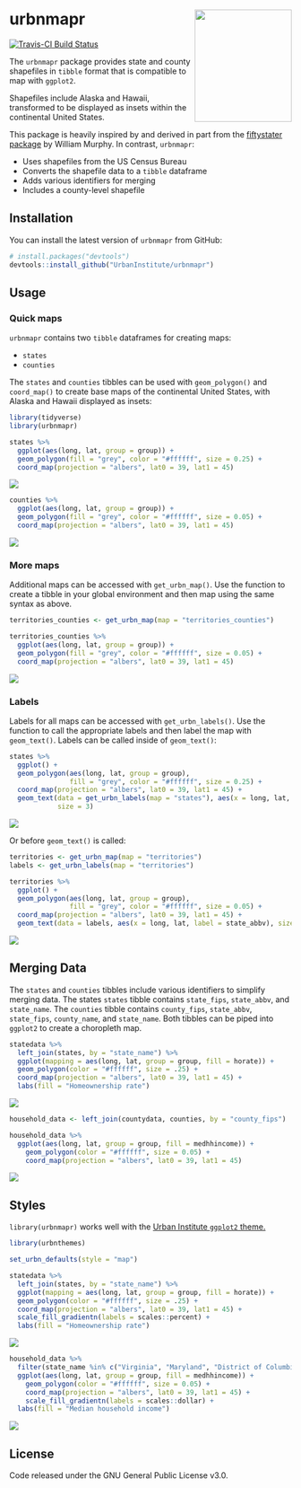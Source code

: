 
<!-- README.md is generated from README.Rmd. Please edit that file -->
urbnmapr <img src="man/figures/hexsticker.png" align="right" style="width:172.6667px;height:200px;"/>
=====================================================================================================

[![Travis-CI Build Status](https://travis-ci.org/UrbanInstitute/urbnmapr.svg?branch=master)](https://travis-ci.org/UrbanInstitute/urbnmapr)

The `urbnmapr` package provides state and county shapefiles in `tibble` format that is compatible to map with `ggplot2`.

Shapefiles include Alaska and Hawaii, transformed to be displayed as insets within the continental United States.

This package is heavily inspired by and derived in part from the [fiftystater package](https://cran.r-project.org/package=fiftystater) by William Murphy. In contrast, `urbnmapr`:

-   Uses shapefiles from the US Census Bureau
-   Converts the shapefile data to a `tibble` dataframe
-   Adds various identifiers for merging
-   Includes a county-level shapefile

Installation
------------

You can install the latest version of `urbnmapr` from GitHub:

``` r
# install.packages("devtools")
devtools::install_github("UrbanInstitute/urbnmapr")
```

Usage
-----

### Quick maps

`urbnmapr` contains two `tibble` dataframes for creating maps:

-   `states`
-   `counties`

The `states` and `counties` tibbles can be used with `geom_polygon()` and `coord_map()` to create base maps of the continental United States, with Alaska and Hawaii displayed as insets:

``` r
library(tidyverse)
library(urbnmapr)

states %>%
  ggplot(aes(long, lat, group = group)) +
  geom_polygon(fill = "grey", color = "#ffffff", size = 0.25) +
  coord_map(projection = "albers", lat0 = 39, lat1 = 45)
```

![](README_files/figure-markdown_github/blank-state-1.png)

``` r
counties %>%
  ggplot(aes(long, lat, group = group)) +
  geom_polygon(fill = "grey", color = "#ffffff", size = 0.05) +
  coord_map(projection = "albers", lat0 = 39, lat1 = 45)
```

![](README_files/figure-markdown_github/blank-county-1.png)

### More maps

Additional maps can be accessed with `get_urbn_map()`. Use the function to create a tibble in your global environment and then map using the same syntax as above.

``` r
territories_counties <- get_urbn_map(map = "territories_counties")

territories_counties %>%
  ggplot(aes(long, lat, group = group)) +
  geom_polygon(fill = "grey", color = "#ffffff", size = 0.05) +
  coord_map(projection = "albers", lat0 = 39, lat1 = 45)
```

![](README_files/figure-markdown_github/get_urbn_map-1.png)

### Labels

Labels for all maps can be accessed with `get_urbn_labels()`. Use the function to call the appropriate labels and then label the map with `geom_text()`. Labels can be called inside of `geom_text()`:

``` r
states %>%
  ggplot() +
  geom_polygon(aes(long, lat, group = group), 
               fill = "grey", color = "#ffffff", size = 0.25) +
  coord_map(projection = "albers", lat0 = 39, lat1 = 45) +
  geom_text(data = get_urbn_labels(map = "states"), aes(x = long, lat, label = state_abbv), 
            size = 3)
```

![](README_files/figure-markdown_github/quick-labels-1.png)

Or before `geom_text()` is called:

``` r
territories <- get_urbn_map(map = "territories")
labels <- get_urbn_labels(map = "territories")

territories %>%
  ggplot() +
  geom_polygon(aes(long, lat, group = group),
               fill = "grey", color = "#ffffff", size = 0.05) +
  coord_map(projection = "albers", lat0 = 39, lat1 = 45) +
  geom_text(data = labels, aes(x = long, lat, label = state_abbv), size = 3) 
```

![](README_files/figure-markdown_github/get_urbn_labels-1.png)

Merging Data
------------

The `states` and `counties` tibbles include various identifiers to simplify merging data. The states `states` tibble contains `state_fips`, `state_abbv`, and `state_name`. The `counties` tibble contains `county_fips`, `state_abbv`, `state_fips`, `county_name`, and `state_name`. Both tibbles can be piped into `ggplot2` to create a choropleth map.

``` r
statedata %>% 
  left_join(states, by = "state_name") %>% 
  ggplot(mapping = aes(long, lat, group = group, fill = horate)) +
  geom_polygon(color = "#ffffff", size = .25) +
  coord_map(projection = "albers", lat0 = 39, lat1 = 45) +
  labs(fill = "Homeownership rate")
```

![](README_files/figure-markdown_github/us-choropleth-1.png)

``` r
household_data <- left_join(countydata, counties, by = "county_fips") 

household_data %>%
  ggplot(aes(long, lat, group = group, fill = medhhincome)) +
    geom_polygon(color = "#ffffff", size = 0.05) +
    coord_map(projection = "albers", lat0 = 39, lat1 = 45)
```

![](README_files/figure-markdown_github/county-1.png)

Styles
------

`library(urbnmapr)` works well with the [Urban Institute `ggplot2` theme.](https://github.com/UrbanInstitute/urban_R_theme)

``` r
library(urbnthemes)

set_urbn_defaults(style = "map")
```

``` r
statedata %>% 
  left_join(states, by = "state_name") %>% 
  ggplot(mapping = aes(long, lat, group = group, fill = horate)) +
  geom_polygon(color = "#ffffff", size = .25) +
  coord_map(projection = "albers", lat0 = 39, lat1 = 45) +
  scale_fill_gradientn(labels = scales::percent) +
  labs(fill = "Homeownership rate")
```

![](README_files/figure-markdown_github/theme-state-1.png)

``` r
household_data %>%
  filter(state_name %in% c("Virginia", "Maryland", "District of Columbia")) %>%
  ggplot(aes(long, lat, group = group, fill = medhhincome)) +
    geom_polygon(color = "#ffffff", size = 0.05) +
    coord_map(projection = "albers", lat0 = 39, lat1 = 45) +
    scale_fill_gradientn(labels = scales::dollar) +
  labs(fill = "Median household income")
```

![](README_files/figure-markdown_github/theme-counties-1.png)

License
-------

Code released under the GNU General Public License v3.0.
